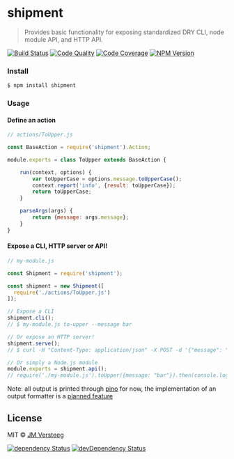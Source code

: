 # shipment

> Provides basic functionality for exposing standardized DRY CLI, node module API, and HTTP API.

[![Build Status][travis-image]][travis-url]
[![Code Quality][codeclimate-image]][codeclimate-url]
[![Code Coverage][coveralls-image]][coveralls-url]
[![NPM Version][npm-image]][npm-url]

### Install

```bash
$ npm install shipment
```

### Usage

#### Define an action

```js
// actions/ToUpper.js

const BaseAction = require('shipment').Action;

module.exports = class ToUpper extends BaseAction {

    run(context, options) {
        var toUpperCase = options.message.toUpperCase();
        context.report('info', {result: toUpperCase});
        return toUpperCase;
    }

    parseArgs(args) {
        return {message: args.message};
    }
}
```

#### Expose a CLI, HTTP server or API!

```js
// my-module.js

const Shipment = require('shipment');

const shipment = new Shipment([
  require('./actions/ToUpper.js')
]);

// Expose a CLI
shipment.cli();
// $ my-module.js to-upper --message bar

// Or expose an HTTP server!
shipment.serve();
// $ curl -H "Content-Type: application/json" -X POST -d '{"message": "bar"}' http://localhost:6565/to-upper

// Or simply a Node.js module
module.exports = shipment.api();
// require('./my-module.js').toUpper({message: "bar"}).then(console.log);
```

Note: all output is printed through [pino](https://github.com/mcollina/pino) for now, the implementation of an output formatter is a [planned feature](https://github.com/launchdeckio/shipment/issues/7)

## License

MIT © [JM Versteeg](http://github.com/jmversteeg)

[![dependency Status][david-image]][david-url]
[![devDependency Status][david-dev-image]][david-dev-url]

[travis-image]: https://img.shields.io/travis/launchdeckio/shipment.svg?style=flat-square
[travis-url]: https://travis-ci.org/launchdeckio/shipment

[codeclimate-image]: https://img.shields.io/codeclimate/github/launchdeckio/shipment.svg?style=flat-square
[codeclimate-url]: https://codeclimate.com/github/launchdeckio/shipment

[david-image]: https://img.shields.io/david/launchdeckio/shipment.svg?style=flat-square
[david-url]: https://david-dm.org/launchdeckio/shipment

[david-dev-image]: https://img.shields.io/david/dev/launchdeckio/shipment.svg?style=flat-square
[david-dev-url]: https://david-dm.org/launchdeckio/shipment#info=devDependencies

[coveralls-image]: https://img.shields.io/coveralls/launchdeckio/shipment.svg?style=flat-square
[coveralls-url]: https://coveralls.io/r/launchdeckio/shipment

[npm-image]: https://img.shields.io/npm/v/shipment.svg?style=flat-square
[npm-url]: https://www.npmjs.com/package/shipment

